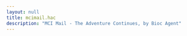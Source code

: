 ```yaml
---
layout: null
title: mcimail.hac
description: "MCI Mail - The Adventure Continues, by Bioc Agent"
---
```

